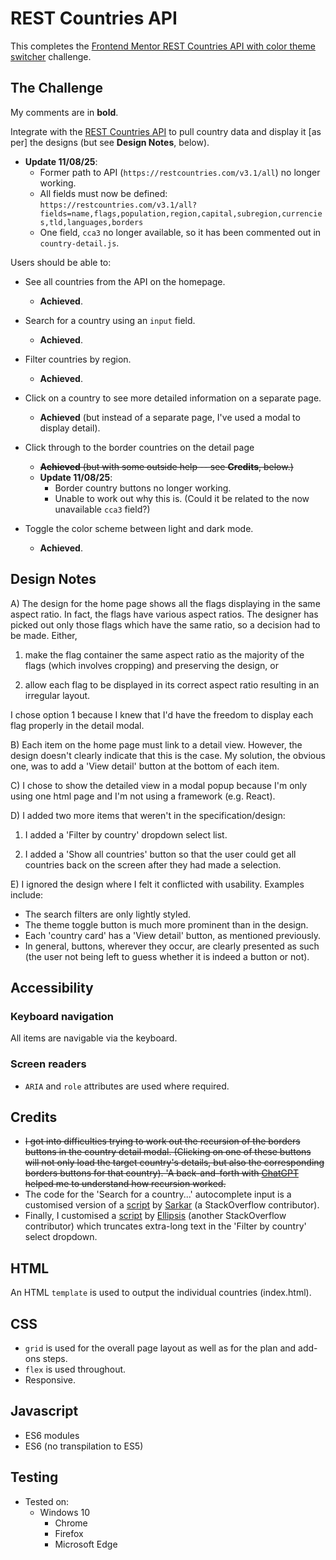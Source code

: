 # REST Countries API

This completes the [Frontend Mentor REST Countries API with color theme switcher](https://www.frontendmentor.io/challenges/rest-countries-api-with-color-theme-switcher-5cacc469fec04111f7b848ca) challenge.

## The Challenge

My comments are in **bold**.

Integrate with the [REST Countries API](https://restcountries.com) to pull country data and display it [as per] the designs (but see **Design Notes**, below).

- **Update 11/08/25**:
  - Former path to API (`https://restcountries.com/v3.1/all`) no longer working.
  - All fields must now be defined: `https://restcountries.com/v3.1/all?fields=name,flags,population,region,capital,subregion,currencies,tld,languages,borders`
  - One field, `cca3` no longer available, so it has been commented out in `country-detail.js`.

Users should be able to:

- See all countries from the API on the homepage.

  - **Achieved**.

- Search for a country using an `input` field.

  - **Achieved**.

- Filter countries by region.

  - **Achieved**.

- Click on a country to see more detailed information on a separate page.

  - **Achieved** (but instead of a separate page, I've used a modal to display detail).

- Click through to the border countries on the detail page

  - ~~**Achieved** (but with some outside help -- see **Credits**, below.)~~
  - **Update 11/08/25**:
    - Border country buttons no longer working.
    - Unable to work out why this is. (Could it be related to the now unavailable `cca3` field?)

- Toggle the color scheme between light and dark mode.

  - **Achieved**.

## Design Notes

A) The design for the home page shows all the flags displaying in the same aspect ratio. In fact, the flags have various aspect ratios. The designer has picked out only those flags which have the same ratio, so a decision had to be made. Either,

1. make the flag container the same aspect ratio as the majority of the flags (which involves cropping) and preserving the design, or

2. allow each flag to be displayed in its correct aspect ratio resulting in an irregular layout.

I chose option 1 because I knew that I'd have the freedom to display each flag properly in the detail modal.

B) Each item on the home page must link to a detail view. However, the design doesn't clearly indicate that this is the case. My solution, the obvious one, was to add a 'View detail' button at the bottom of each item.

C) I chose to show the detailed view in a modal popup because I'm only using one html page and I'm not using a framework (e.g. React).

D) I added two more items that weren't in the specification/design:

1. I added a 'Filter by country' dropdown select list.

2. I added a 'Show all countries' button so that the user could get all countries back on the screen after they had made a selection.

E) I ignored the design where I felt it conflicted with usability. Examples include:

- The search filters are only lightly styled.
- The theme toggle button is much more prominent than in the design.
- Each 'country card' has a 'View detail' button, as mentioned previously.
- In general, buttons, wherever they occur, are clearly presented as such (the user not being left to guess whether it is indeed a button or not).

## Accessibility

### Keyboard navigation

All items are navigable via the keyboard.

### Screen readers

- `ARIA` and `role` attributes are used where required.

## Credits

- ~~I got into difficulties trying to work out the recursion of the borders buttons in the country detail modal. (Clicking on one of these buttons will not only load the target country's details, but also the corresponding borders buttons for that country). 'A back-and-forth with [ChatGPT](https://chat.openai.com/) helped me to understand how recursion worked.~~
- The code for the 'Search for a country...' autocomplete input is a customised version of a [script](https://stackoverflow.com/questions/71177851/how-to-make-autocomplete-in-javascript) by [Sarkar](https://stackoverflow.com/users/13741787/sarkar) (a StackOverflow contributor).
- Finally, I customised a [script](https://stackoverflow.com/questions/36676701/how-can-i-set-the-width-of-select-box-options) by [Ellipsis](https://stackoverflow.com/users/6766919/ellipsis) (another StackOverflow contributor) which truncates extra-long text in the 'Filter by country' select dropdown.

## HTML

An HTML `template` is used to output the individual countries (index.html).

## CSS

- `grid` is used for the overall page layout as well as for the plan and add-ons steps.
- `flex` is used throughout.
- Responsive.

## Javascript

- ES6 modules
- ES6 (no transpilation to ES5)

## Testing

- Tested on:
  - Windows 10
    - Chrome
    - Firefox
    - Microsoft Edge
